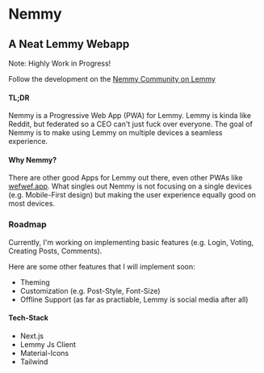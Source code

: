 # Nemmy
## A Neat Lemmy Webapp

Note: Highly Work in Progress!

Follow the development on the [Nemmy Community on Lemmy](https://lemmy.world/c/nemmy)

#### TL;DR
Nemmy is a Progressive Web App (PWA) for Lemmy. Lemmy is kinda like Reddit, but federated so a CEO can't just fuck over everyone.
The goal of Nemmy is to make using Lemmy on multiple devices a seamless experience.

#### Why Nemmy?
There are other good Apps for Lemmy out there, even other PWAs like [wefwef.app](wwefwef.app).
What singles out Nemmy is not focusing on a single devices (e.g. Mobile-First design) but making the user experience equally good on most devices.

### Roadmap
Currently, I'm working on implementing basic features (e.g. Login, Voting, Creating Posts, Comments).

Here are some other features that I will implement soon:
- Theming
- Customization (e.g. Post-Style, Font-Size)
- Offline Support (as far as practiable, Lemmy is social media after all)

#### Tech-Stack
- Next.js
- Lemmy Js Client
- Material-Icons
- Tailwind
